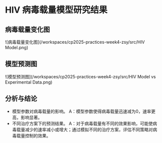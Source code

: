 # HIV 病毒载量模型研究结果

## 病毒载量变化图

![病毒载量变化图](/workspaces/cp2025-practices-week4-zsy/src/HIV Model.png)


## 模型预测图

![模型预测图](/workspaces/cp2025-practices-week4-zsy/src/HIV Model vs Experimental Data.png)

## 分析与结论

- 模型参数对病毒载量的影响。
A：模型参数使得病毒载量迅速减为0，速率更高，影响显著。
- 不同治疗方案下的预测结果。
A：对于病毒载量有不同的效果影响，可能使病毒载量减少的速率减小或增大；通过模拟不同的治疗方案，评估不同策略对病毒载量控制的效果。
